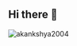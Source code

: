 ## Hi there 👋

<!--
**Akankshya2004/Akankshya2004** is a ✨ _special_ ✨ repository because its `README.md` (this file) appears on your GitHub profile.

Here are some ideas to get you started:

- 🔭 I’m currently working on ...
- 🌱 I’m currently learning ...
- 👯 I’m looking to collaborate on ...
- 🤔 I’m looking for help with ...
- 💬 Ask me about ...
- 📫 How to reach me: ...
- 😄 Pronouns: ...
- ⚡ Fun fact: ...
-->





<p><img align="center" src="https://github-readme-streak-stats.herokuapp.com/?user=akankshya2004&" alt="akankshya2004" /></p>






